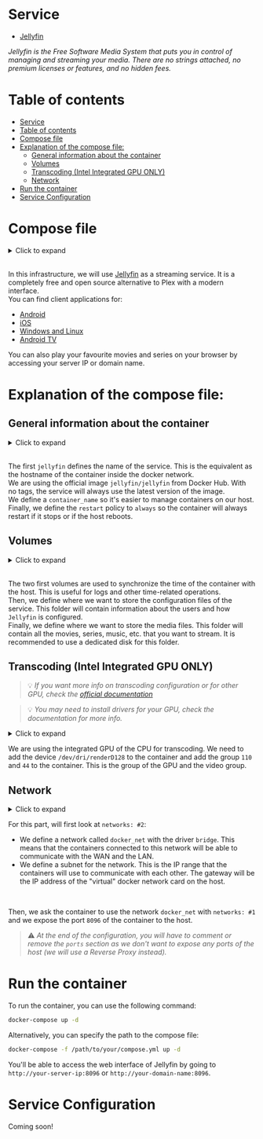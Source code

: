 # Service
- [Jellyfin](https://jellyfin.org/)

*Jellyfin is the Free Software Media System that puts you in control of managing and streaming your media. There are no strings attached, no premium licenses or features, and no hidden fees.*

# Table of contents

- [Service](#service)
- [Table of contents](#table-of-contents)
- [Compose file](#compose-file)
- [Explanation of the compose file:](#explanation-of-the-compose-file)
  - [General information about the container](#general-information-about-the-container)
  - [Volumes](#volumes)
  - [Transcoding (Intel Integrated GPU ONLY)](#transcoding-intel-integrated-gpu-only)
  - [Network](#network)
- [Run the container](#run-the-container)
- [Service Configuration](#service-configuration)

# Compose file

<details>
<summary>Click to expand</summary>

![compose.yml](./compose.yml)
</details><br>

In this infrastructure, we will use [Jellyfin](https://jellyfin.org/) as a streaming service. It is a completely free and open source alternative to Plex with a modern interface.<br>
You can find client applications for:
- [Android](https://play.google.com/store/apps/details?id=org.jellyfin.mobile)
- [iOS](https://apps.apple.com/us/app/jellyfin-mobile/id1480192618?mt=8)
- [Windows and Linux](https://github.com/jellyfin/jellyfin-media-player/releases)
- [Android TV](https://play.google.com/store/apps/details?id=org.jellyfin.androidtv)

You can also play your favourite movies and series on your browser by accessing your server IP or domain name.

# Explanation of the compose file:

## General information about the container
<details>
<summary>Click to expand</summary>

```yml
---
services:
  jellyfin:
    image: jellyfin/jellyfin
    container_name: jellyfin
#    user: 1002:1003
    restart: always
[...]
```
</details><br>

The first `jellyfin` defines the name of the service. This is the equivalent as the hostname of the container inside the docker network.<br>
We are using the official image `jellyfin/jellyfin` from Docker Hub. With no tags, the service will always use the latest version of the image.<br>
We define a `container_name` so it's easier to manage containers on our host.<br>
Finally, we define the `restart` policy to `always` so the container will always restart if it stops or if the host reboots.<br>

## Volumes
<details>
<summary>Click to expand</summary>

```yml
[...]
    volumes:
      - /etc/localtime:/etc/localtime:ro
      - /etc/localtime:/etc/timezone:ro
      - /path/to/your/config:/config
      - /path/to/your/media:/media
[...]
```
</details><br>

The two first volumes are used to synchronize the time of the container with the host. This is useful for logs and other time-related operations.<br>
Then, we define where we want to store the configuration files of the service. This folder will contain information about the users and how `Jellyfin` is configured.<br>
Finally, we define where we want to store the media files. This folder will contain all the movies, series, music, etc. that you want to stream. It is recommended to use a dedicated disk for this folder.

## Transcoding (Intel Integrated GPU ONLY)
> 💡 *If you want more info on transcoding configuration or for other GPU, check the [official documentation](https://jellyfin.org/docs/general/administration/hardware-acceleration.html)*

> 💡 *You may need to install drivers for your GPU, check the documentation for more info.*
<details>
<summary>Click to expand</summary>

```yml
[...]
    devices:
      - /dev/dri/renderD128:/dev/dri/renderD128
    group_add:
      - "110"
      - "44"
[...]
```
</details>

We are using the integrated GPU of the CPU for transcoding. We need to add the device `/dev/dri/renderD128` to the container and add the group `110` and `44` to the container. This is the group of the GPU and the video group.

## Network
<details>
<summary>Click to expand</summary>

```yml
[...]
    networks:                #1
      - docker_net
    ports:
      - 8096:8096

networks:                   #2
  docker_net:
    driver: bridge
    ipam:
      driver: default
      config:
        - subnet: 172.69.0.0/24
          gateway: 172.69.0.1
```
</details>

For this part, will first look at `networks: #2`:
 - We define a network called `docker_net` with the driver `bridge`. This means that the containers connected to this network will be able to communicate with the WAN and the LAN.
 - We define a subnet for the network. This is the IP range that the containers will use to communicate with each other. The gateway will be the IP address of the "virtual" docker network card on the host.
<br>

Then, we ask the container to use the network `docker_net` with `networks: #1` and we expose the port `8096` of the container to the host.

> ⚠️ *At the end of the configuration, you will have to comment or remove the `ports` section as we don't want to expose any ports of the host (we will use a Reverse Proxy instead).*


# Run the container
To run the container, you can use the following command:
```bash
docker-compose up -d
```
Alternatively, you can specify the path to the compose file:
```bash
docker-compose -f /path/to/your/compose.yml up -d
```
You'll be able to access the web interface of Jellyfin by going to `http://your-server-ip:8096` or `http://your-domain-name:8096`.

# Service Configuration

Coming soon!